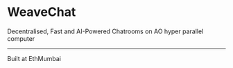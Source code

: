 # WeaveChat
Decentralised, Fast and AI-Powered Chatrooms on AO hyper parallel computer


---
Built at EthMumbai
